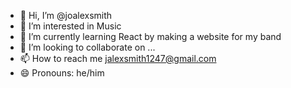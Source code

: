 - 👋 Hi, I’m @joalexsmith
- 👀 I’m interested in Music
- 🌱 I’m currently learning React by making a website for my band
- 💞️ I’m looking to collaborate on ...
- 📫 How to reach me jalexsmith1247@gmail.com
- 😄 Pronouns: he/him

<!---
joalexsmith/joalexsmith is a ✨ special ✨ repository because its `README.md` (this file) appears on your GitHub profile.
You can click the Preview link to take a look at your changes.
--->
